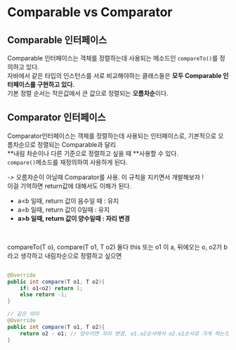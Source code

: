 # Comparable vs Comparator

## Comparable<T> 인터페이스
Comparable 인터페이스는 객체를 정렬하는데 사용되는 메소드인 `compareTo()`를 정의하고 있다.  
자바에서 같은 타입의 인스턴스를 서로 비교해야하는 클래스들은 **모두 Comparable 인터페이스를 구현하고 있다.**  
기본 정렬 순서는 작은값에서 큰 값으로 정렬되는 **오름차순**이다.
<br/>


## Comparator<T> 인터페이스
Comparator인터페이스는 객체를 정렬하는데 사용되는 인터페이스로, 기본적으로 오름차순으로 정렬되는 Comparable과 달리   
**내림 차순이나 다른 기준으로 정렬하고 싶을 때 **사용할 수 있다.   
`compare()`메소드를 재정의하여 사용하게 된다.  


-> 오름차순이 아닐때 Comparator를 사용. 이 규칙을 지키면서 개발해보자 !    
이걸 기억하면 return값에 대해서도 이해가 된다.

- a<b 일때, return 값이 음수일 때 : 유지
- a=b 일때, return 값이 0일때 : 유지  
- **a>b 일때, return 값이 양수일때 : 자리 변경**

<br/>

compareTo(T o), compare(T o1, T o2) 둘다 this 또는 o1 이 a, 뒤에오는 o, o2가 b라고 생각하고 내림차순으로 정렬하고 싶으면
```java

@Override
public int compare(T o1, T o2){
    if( o1<o2) return 1;
    else return -1;
}

// 같은 의미
@Override
public int compare(T o1, T o2){
    return o2 - o1; // 양수이면 자리 변경, o1.o2순서에서 o2.o1순서로 가게 하는것
}

```